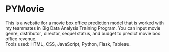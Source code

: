 # PYMovie
This is a website for a movie box office prediction model that is worked with my teammates in Big Data Analysis Training Program.
You can input movie genre, distributor, director, sequel status, and budget to predict movie box office revenue.  
Tools used: HTML, CSS, JavaScript, Python, Flask, Tableau.
